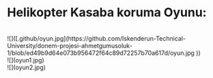 <h1><b>Helikopter Kasaba koruma Oyunu:</b></h1><br>
![]([.github/oyun.jpg](https://github.com/Iskenderun-Technical-University/donem-projesi-ahmetgumusoluk-1/blob/ed49b9d64e073b956472f64c89d72257b70a617d/oyun.jpg
))<br>
![](oyun1.jpg)<br>
![](oyun2.jpg)<br>

